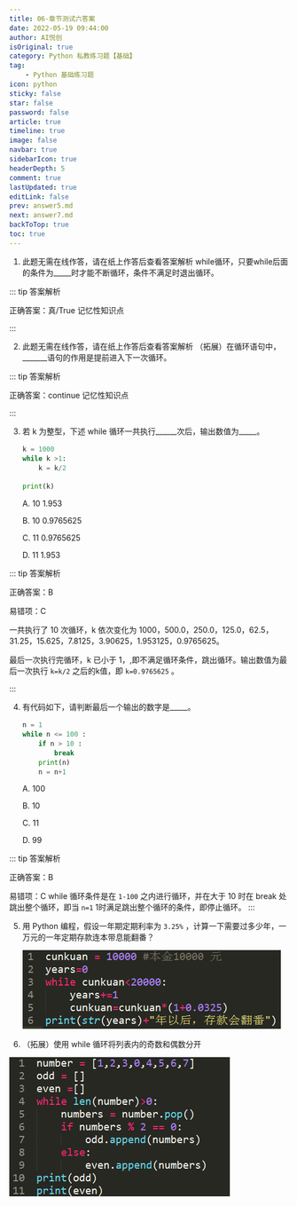 ```yaml
---
title: 06-章节测试六答案
date: 2022-05-19 09:44:00
author: AI悦创
isOriginal: true
category: Python 私教练习题【基础】
tag:
    - Python 基础练习题
icon: python
sticky: false
star: false
password: false
article: true
timeline: true
image: false
navbar: true
sidebarIcon: true
headerDepth: 5
comment: true
lastUpdated: true
editLink: false
prev: answer5.md
next: answer7.md
backToTop: true
toc: true
---
```


1.  此题无需在线作答，请在纸上作答后查看答案解析 while循环，只要while后面的条件为\_\_\_\_\_时才能不断循环，条件不满足时退出循环。
    

::: tip 答案解析

正确答案：真/True 记忆性知识点

:::    

2.  此题无需在线作答，请在纸上作答后查看答案解析 （拓展）在循环语句中，\_\_\_\_\_\_\_语句的作用是提前进入下一次循环。
    

::: tip 答案解析

正确答案：continue 记忆性知识点

:::    

3.  若 k 为整型，下述 while 循环一共执行\_\_\_\_\_\_次后，输出数值为\_\_\_\_\_。
    
    ```python
    k = 1000
    while k >1:
        k = k/2
    
    print(k)
    ```
    
    A. 10 1.953 
    
    B. 10 0.9765625 
    
    C. 11 0.9765625 
    
    D. 11 1.953

::: tip 答案解析

正确答案：B 

易错项：C 

一共执行了 10 次循环，k 依次变化为 1000，500.0，250.0，125.0，62.5，31.25，15.625，7.8125，3.90625，1.953125，0.9765625。

最后一次执行完循环，k 已小于 1，,即不满足循环条件，跳出循环。输出数值为最后一次执行 `k=k/2` 之后的k值，即 `k=0.9765625` 。

:::    

4.  有代码如下，请判断最后一个输出的数字是\_\_\_\_\_。
    
    ```python
    n = 1
    while n <= 100 :
        if n > 10 :
            break
        print(n)
        n = n+1
    ```
    
    A. 100 
    
    B. 10 
    
    C. 11 
    
    D. 99

::: tip 答案解析

正确答案：B 

易错项：C while 循环条件是在 `1-100` 之内进行循环，并在大于 10 时在 break 处跳出整个循环，即当 `n=1` 1时满足跳出整个循环的条件，即停止循环。
::: 

5. 用 Python 编程，假设一年期定期利率为 `3.25%` ，计算一下需要过多少年，一万元的一年定期存款连本带息能翻番？ 

    ![img](./answer6.assets/8282b828127dcf109d25ae72219317b0.png)

6.  （拓展）使用 while 循环将列表内的奇数和偶数分开

![img](./answer6.assets/1b4dc9309318478954e33f324d38d03d.png)

